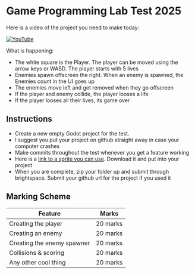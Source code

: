 # Game Programming Lab Test 2025

Here is a video of the project you need to make today:

[![YouTube](http://img.youtube.com/vi/vuxFFqIfbJk/0.jpg)](http://www.youtube.com/watch?v=vuxFFqIfbJk)

What is happening:

- The white square is the Player. The player can be moved using the arrow keys or WASD. The player starts with 5 lives
- Enemies spawn offscreen the right. When an enemy is spawned, the Enemies count in the UI goes up
- The enemies move left and get removed when they go offscreen
- If the player and enemy collide, the player looses a life
- If the player looses all their lives, its game over

## Instructions

- Create a new empty Godot project for the test. 
- I suggest you put your project on github straight away in case your computer crashes
- Make commits throughout the test whenever you get a feature working
- Here is a [link to a sprite you can use](32x32white.png). Download it and put into your project
- When you are complete, zip your folder up and submit through brightspace. Submit your github url for the project if you used it

## Marking Scheme

| Feature | Marks |
|---------|-------|
| Creating the player | 20 marks |
| Creating an enemy | 20 marks |
| Creating the enemy spawner | 20 marks |
| Collisions & scoring | 20 marks |
| Any other cool thing | 20 marks |